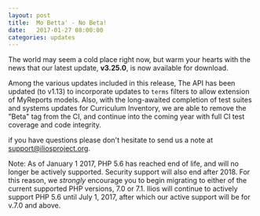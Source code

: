 ```yaml
---
layout: post
title:  Mo Betta' - No Beta!
date:   2017-01-27 08:00:00
categories: updates
---
```



The world may seem a cold place right now, but warm your hearts with the news that our latest update, __v3.25.0__, is now available for download.

Among the various updates included in this release, The API has been updated (to v1.13) to incorporate updates to `terms` filters to allow extension of MyReports models. Also, with the long-awaited completion of test suites and systems updates for Curriculum Inventory, we are able to remove the "Beta" tag from the CI, and continue into the coming year with full CI test coverage and code integrity.

if you have questions please don't hesitate to send us a note at support@iliosproject.org.

Note: As of January 1 2017, PHP 5.6 has reached end of life, and will no longer be actively supported. Security support will also end after 2018. For this reason, we *strongly* encourage you to begin migrating to either of the current supported PHP versions, 7.0 or 7.1. Ilios will continue to actively support PHP 5.6 until July 1, 2017, after which our active support will be for v.7.0 and above.
